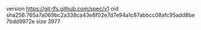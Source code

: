 version https://git-lfs.github.com/spec/v1
oid sha256:765a7a069bc2a338ca43e8f02e7d7e94a1c87abbcc08afc95add8be7bdd9972e
size 3977
